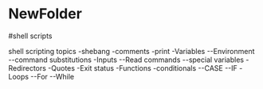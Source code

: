 # NewFolder 
#shell scripts

shell scripting topics
  -shebang
  -comments
  -print
  -Variables
     --Environment
     --command substitutions
  -Inputs
     --Read commands
     --special variables
  -Redirectors
  -Quotes
  -Exit status
  -Functions
  -conditionals
     --CASE
     --IF
  -Loops
     --For
     --While